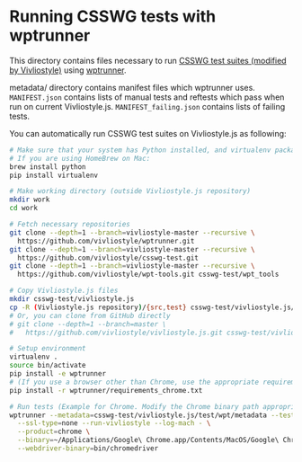 # Running CSSWG tests with wptrunner

This directory contains files necessary to run [CSSWG test suites (modified by Vivliostyle)](https://github.com/vivliostyle/csswg-test) using [wptrunner](https://github.com/vivliostyle/wptrunner).

metadata/ directory contains manifest files which wptrunner uses. `MANIFEST.json` contains lists of manual tests and reftests which pass when run on current Vivliostyle.js. `MANIFEST_failing.json` contains lists of failing tests.

You can automatically run CSSWG test suites on Vivliostyle.js as following:

```sh
# Make sure that your system has Python installed, and virtualenv package is installed.
# If you are using HomeBrew on Mac:
brew install python
pip install virtualenv

# Make working directory (outside Vivliostyle.js repository)
mkdir work
cd work

# Fetch necessary repositories
git clone --depth=1 --branch=vivliostyle-master --recursive \
  https://github.com/vivliostyle/wptrunner.git
git clone --depth=1 --branch=vivliostyle-master --recursive \
  https://github.com/vivliostyle/csswg-test.git
git clone --depth=1 --branch=vivliostyle-master --recursive \
  https://github.com/vivliostyle/wpt-tools.git csswg-test/wpt_tools

# Copy Vivliostyle.js files
mkdir csswg-test/vivliostyle.js
cp -R (Vivliostyle.js repository)/{src,test} csswg-test/vivliostyle.js/
# Or, you can clone from GitHub directly
# git clone --depth=1 --branch=master \
#   https://github.com/vivliostyle/vivliostyle.js.git csswg-test/vivliostyle.js

# Setup environment
virtualenv .
source bin/activate
pip install -e wptrunner
# (If you use a browser other than Chrome, use the appropriate requirements file below)
pip install -r wptrunner/requirements_chrome.txt

# Run tests (Example for Chrome. Modify the Chrome binary path appropriately)
wptrunner --metadata=csswg-test/vivliostyle.js/test/wpt/metadata --tests=csswg-test \
  --ssl-type=none --run-vivliostyle --log-mach - \
  --product=chrome \
  --binary=~/Applications/Google\ Chrome.app/Contents/MacOS/Google\ Chrome \
  --webdriver-binary=bin/chromedriver
```
